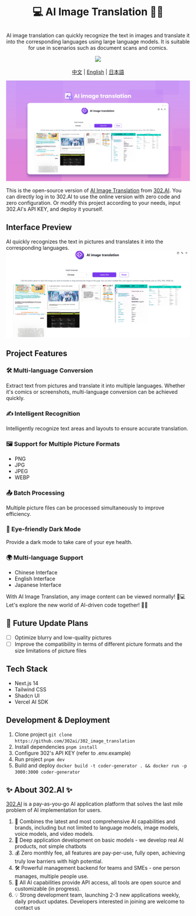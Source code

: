 # <p align="center">💻 AI Image Translation 🚀✨</p>

<p align="center">AI image translation can quickly recognize the text in images and translate it into the corresponding languages using large language models. It is suitable for use in scenarios such as document scans and comics.</p>

<p align="center"><a href="https://302.ai/tools/word/" target="blank"><img src="https://file.302ai.cn/gpt/imgs/github/302_badge.png" /></a></p >

<p align="center"><a href="README zh.md">中文</a> | <a href="README.md">English</a> | <a href="README_ja.md">日本語</a></p>

![Interface Preview](docs/AI图片翻译en.png)

This is the open-source version of [AI Image Translation](https://302.ai/tools/pt/) from [302.AI](https://302.ai).
You can directly log in to 302.AI to use the online version with zero code and zero configuration.
Or modify this project according to your needs, input 302.AI's API KEY, and deploy it yourself.

## Interface Preview
AI quickly recognizes the text in pictures and translates it into the corresponding languages.
![Interface Preview](docs/图片翻译英.png)

## Project Features
### 🛠️ Multi-language Conversion
Extract text from pictures and translate it into multiple languages. Whether it's comics or screenshots, multi-language conversion can be achieved quickly.
### ✍️ Intelligent Recognition
Intelligently recognize text areas and layouts to ensure accurate translation.
### 🖼️ Support for Multiple Picture Formats
- PNG
- JPG
- JPEG
- WEBP
### 📤 Batch Processing
Multiple picture files can be processed simultaneously to improve efficiency.
### 🌙 Eye-friendly Dark Mode
Provide a dark mode to take care of your eye health.
### 🌍 Multi-language Support
- Chinese Interface
- English Interface
- Japanese Interface


With AI Image Translation, any image content can be viewed normally! 🎉💻 Let's explore the new world of AI-driven code together! 🌟🚀

## 🚩 Future Update Plans 
- [ ] Optimize blurry and low-quality pictures
- [ ] Improve the compatibility in terms of different picture formats and the size limitations of picture files

## Tech Stack
- Next.js 14
- Tailwind CSS
- Shadcn UI
- Vercel AI SDK

## Development & Deployment
1. Clone project `git clone https://github.com/302ai/302_image_translation`
2. Install dependencies `pnpm install`
3. Configure 302's API KEY (refer to .env.example)
4. Run project `pnpm dev`
5. Build and deploy `docker build -t coder-generator . && docker run -p 3000:3000 coder-generator`


## ✨ About 302.AI ✨
[302.AI](https://302.ai) is a pay-as-you-go AI application platform that solves the last mile problem of AI implementation for users.
1. 🧠 Combines the latest and most comprehensive AI capabilities and brands, including but not limited to language models, image models, voice models, and video models.
2. 🚀 Deep application development on basic models - we develop real AI products, not simple chatbots
3. 💰 Zero monthly fee, all features are pay-per-use, fully open, achieving truly low barriers with high potential.
4. 🛠 Powerful management backend for teams and SMEs - one person manages, multiple people use.
5. 🔗 All AI capabilities provide API access, all tools are open source and customizable (in progress).
6. 💡 Strong development team, launching 2-3 new applications weekly, daily product updates. Developers interested in joining are welcome to contact us

